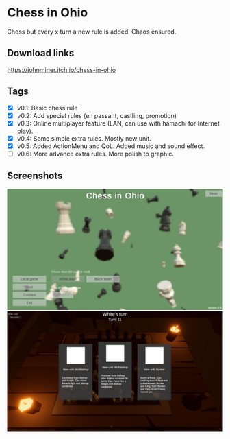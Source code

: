 # Chess in Ohio

Chess but every x turn a new rule is added. Chaos ensured.

## Download links

<https://johnminer.itch.io/chess-in-ohio>

## Tags

- [x] v0.1: Basic chess rule
- [x] v0.2: Add special rules (en passant, castling, promotion)
- [x] v0.3: Online multiplayer feature (LAN, can use with hamachi for Internet play).
- [x] v0.4: Some simple extra rules. Mostly new unit.
- [x] v0.5: Added ActionMenu and QoL. Added music and sound effect.
- [ ] v0.6: More advance extra rules. More polish to graphic.

## Screenshots

![Main menu screenshot](/Images/menu.jpg "Main menu")
![Ingame screenshot](/Images/ingame.jpg "Ingame")

